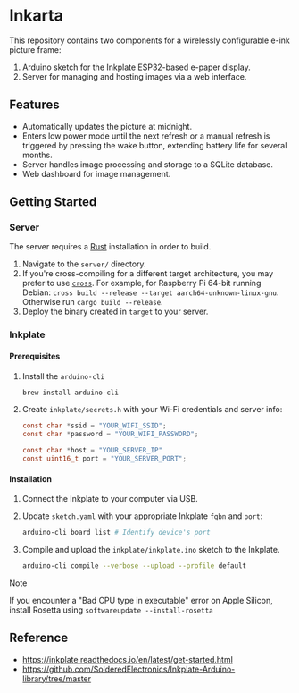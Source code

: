 # Inkarta

This repository contains two components for a wirelessly configurable e-ink picture frame:

1. Arduino sketch for the Inkplate ESP32-based e-paper display.
2. Server for managing and hosting images via a web interface.

## Features

- Automatically updates the picture at midnight.
- Enters low power mode until the next refresh or a manual refresh is triggered by pressing the wake button, extending battery life for several months.
- Server handles image processing and storage to a SQLite database.
- Web dashboard for image management.

## Getting Started

### Server

The server requires a [Rust](https://www.rust-lang.org/) installation in order to build.

1. Navigate to the `server/` directory.
2. If you're cross-compiling for a different target architecture, you may prefer to use [`cross`](https://github.com/cross-rs/cross). For example, for Raspberry Pi 64-bit running Debian: `cross build --release --target aarch64-unknown-linux-gnu`. Otherwise run `cargo build --release`.
3. Deploy the binary created in `target` to your server.

### Inkplate

#### Prerequisites

1. Install the `arduino-cli`

    ```sh
    brew install arduino-cli
    ```

2. Create `inkplate/secrets.h` with your Wi-Fi credentials and server info:

    ```c
    const char *ssid = "YOUR_WIFI_SSID";
    const char *password = "YOUR_WIFI_PASSWORD";

    const char *host = "YOUR_SERVER_IP"
    const uint16_t port = "YOUR_SERVER_PORT";
    ```

#### Installation

1. Connect the Inkplate to your computer via USB.
2. Update `sketch.yaml` with your appropriate Inkplate `fqbn` and `port`:

    ```sh
    arduino-cli board list # Identify device's port
    ```

3. Compile and upload the `inkplate/inkplate.ino` sketch to the Inkplate.

    ```sh
    arduino-cli compile --verbose --upload --profile default
    ```

> [!NOTE]
> If you encounter a "Bad CPU type in executable" error on Apple Silicon, install Rosetta using `softwareupdate --install-rosetta`

## Reference

- https://inkplate.readthedocs.io/en/latest/get-started.html
- https://github.com/SolderedElectronics/Inkplate-Arduino-library/tree/master
